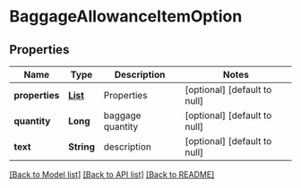 # BaggageAllowanceItemOption
## Properties

| Name | Type | Description | Notes |
|------------ | ------------- | ------------- | -------------|
| **properties** | [**List**](DisclosureProperty.md) | Properties | [optional] [default to null] |
| **quantity** | **Long** | baggage quantity | [optional] [default to null] |
| **text** | **String** | description  | [optional] [default to null] |

[[Back to Model list]](../README.md#documentation-for-models) [[Back to API list]](../README.md#documentation-for-api-endpoints) [[Back to README]](../README.md)

